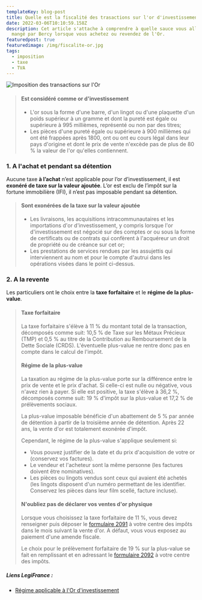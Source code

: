 ```yaml
---
templateKey: blog-post
title: Quelle est la fiscalité des trasactions sur l'or d'investissement ?
date: 2022-03-06T10:10:59.158Z
description: Cet article s'attache à comprendre à quelle sauce vous allez être
  mangé par Bercy lorsque vous achetez ou revendez de l'Or.
featuredpost: true
featuredimage: /img/fiscalite-or.jpg
tags:
  - imposition
  - taxe
  - TVA
---
```

![Imposition des transactions sur l'Or](/img/fiscalite-or.jpg)

> #### Est considéré comme or d'investissement
>
> * L'or sous la forme d'une barre, d'un lingot ou d'une plaquette d'un poids supérieur à un gramme et dont la pureté est égale ou supérieure à 995 millièmes, représenté ou non par des titres;
> * Les pièces d'une pureté égale ou supérieure à 900 millièmes qui ont été frappées après 1800, ont ou ont eu cours légal dans leur pays d'origine et dont le prix de vente n'excède pas de plus de 80 % la valeur de l'or qu'elles contiennent.

### 1. A l'achat et pendant sa détention

Aucune taxe **à l’achat** n’est applicable pour l’or d’investissement, il est **exonéré de taxe sur la valeur ajoutée**. L’or est exclu de l’impôt sur la fortune immobilière (IFI), il n’est pas imposable pendant sa détention.

> #### Sont exonérées de la taxe sur la valeur ajoutée
>
> * Les livraisons, les acquisitions intracommunautaires et les importations d'or d'investissement, y compris lorsque l'or d'investissement est négocié sur des comptes or ou sous la forme de certificats ou de contrats qui confèrent à l'acquéreur un droit de propriété ou de créance sur cet or;
> * Les prestations de services rendues par les assujettis qui interviennent au nom et pour le compte d'autrui dans les opérations visées dans le point ci-dessus.

### 2. A la revente

Les particuliers ont le choix entre la **taxe forfaitaire** et le **régime de la plus-value**.

> #### Taxe forfaitaire
>
> La taxe forfaitaire s'élève à 11 % du montant total de la transaction, décomposés comme suit: 10,5 % de Taxe sur les Métaux Précieux (TMP) et 0,5 % au titre de la Contribution au Remboursement de la Dette Sociale (CRDS). L'éventuelle plus-value ne rentre donc pas en compte dans le calcul de l'impôt.
>
> #### Régime de la plus-value
>
> La taxation au régime de la plus-value porte sur la différence entre le prix de vente et le prix d'achat. Si celle-ci est nulle ou négative, vous n'avez rien à payer. Si elle est positive, la taxe s'élève à 36,2 %, décomposés comme suit: 19 % d'impôt sur la plus-value et 17,2 % de prélèvements sociaux.
>
> La plus-value imposable bénéficie d'un abattement de 5 % par année de détention à partir de la troisième année de détention. Après 22 ans, la vente d'or est totalement exonérée d'impôt.
>
> Cependant, le régime de la plus-value s'applique seulement si:
>
> * Vous pouvez justifier de la date et du prix d'acquisition de votre or (conservez vos factures).
> * Le vendeur et l'acheteur sont la même personne (les factures doivent être nominatives).
> * Les pièces ou lingots vendus sont ceux qui avaient été achetés (les lingots disposent d'un numéro permettant de les identifier. Conservez les pièces dans leur film scellé, facture incluse).
>
> #### N'oubliez pas de déclarer vos ventes d'or physique
>
> Lorsque vous choisissez la taxe forfaitaire de 11 %, vous devez renseigner puis déposer le [formulaire 2091](https://www.impots.gouv.fr/formulaire/2091-sd/taxe-forfaitaire-sur-les-cessions-ou-exportations-de-metaux-precieux) à votre centre des impôts dans le mois suivant la vente d'or. A défaut, vous vous exposez au paiement d'une amende fiscale. 
>
> Le choix pour le prélèvement forfaitaire de 19 % sur la plus-value se fait en remplissant et en adressant le [formulaire 2092](https://www.impots.gouv.fr/formulaire/2092-sd/declaration-doption-pour-le-regime-general-de-taxation-des-plus-values) à votre centre des impôts.

##### Liens LegiFrance :

* [Régime applicable à l'Or d'investissement](https://www.legifrance.gouv.fr/codes/article_lc/LEGIARTI000006304536/)
